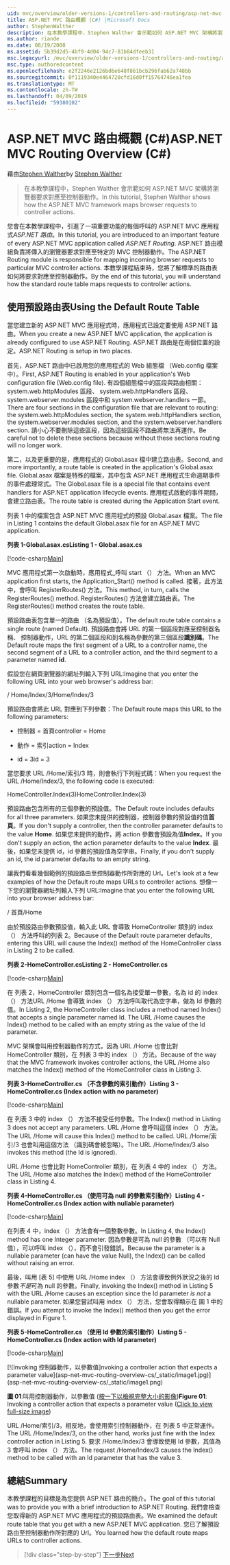 ```yaml
---
uid: mvc/overview/older-versions-1/controllers-and-routing/asp-net-mvc-routing-overview-cs
title: ASP.NET MVC 路由概觀 (C#) |Microsoft Docs
author: StephenWalther
description: 在本教學課程中，Stephen Walther 會示範如何 ASP.NET MVC 架構將瀏覽器要求對應至控制器動作。
ms.author: riande
ms.date: 08/19/2008
ms.assetid: 5b39d2d5-4bf9-4d04-94c7-81b84dfeeb31
msc.legacyurl: /mvc/overview/older-versions-1/controllers-and-routing/asp-net-mvc-routing-overview-cs
msc.type: authoredcontent
ms.openlocfilehash: e2f2246e2126bd6e648f861bcb296fab62a748bb
ms.sourcegitcommit: 0f1119340e4464720cfd16d0ff15764746ea1fea
ms.translationtype: MT
ms.contentlocale: zh-TW
ms.lasthandoff: 04/09/2019
ms.locfileid: "59380102"
---
```

# <a name="aspnet-mvc-routing-overview-c"></a><span data-ttu-id="875fa-103">ASP.NET MVC 路由概觀 (C#)</span><span class="sxs-lookup"><span data-stu-id="875fa-103">ASP.NET MVC Routing Overview (C#)</span></span>

<span data-ttu-id="875fa-104">藉由[Stephen Walther](https://github.com/StephenWalther)</span><span class="sxs-lookup"><span data-stu-id="875fa-104">by [Stephen Walther](https://github.com/StephenWalther)</span></span>

> <span data-ttu-id="875fa-105">在本教學課程中，Stephen Walther 會示範如何 ASP.NET MVC 架構將瀏覽器要求對應至控制器動作。</span><span class="sxs-lookup"><span data-stu-id="875fa-105">In this tutorial, Stephen Walther shows how the ASP.NET MVC framework maps browser requests to controller actions.</span></span>


<span data-ttu-id="875fa-106">您會在本教學課程中，引進了一項重要功能的每個呼叫的 ASP.NET MVC 應用程式*ASP.NET 路由*。</span><span class="sxs-lookup"><span data-stu-id="875fa-106">In this tutorial, you are introduced to an important feature of every ASP.NET MVC application called *ASP.NET Routing*.</span></span> <span data-ttu-id="875fa-107">ASP.NET 路由模組負責將傳入的瀏覽器要求對應至特定的 MVC 控制器動作。</span><span class="sxs-lookup"><span data-stu-id="875fa-107">The ASP.NET Routing module is responsible for mapping incoming browser requests to particular MVC controller actions.</span></span> <span data-ttu-id="875fa-108">本教學課程結束時，您將了解標準的路由表如何將要求對應至控制器動作。</span><span class="sxs-lookup"><span data-stu-id="875fa-108">By the end of this tutorial, you will understand how the standard route table maps requests to controller actions.</span></span>

## <a name="using-the-default-route-table"></a><span data-ttu-id="875fa-109">使用預設路由表</span><span class="sxs-lookup"><span data-stu-id="875fa-109">Using the Default Route Table</span></span>

<span data-ttu-id="875fa-110">當您建立新的 ASP.NET MVC 應用程式時，應用程式已設定要使用 ASP.NET 路由。</span><span class="sxs-lookup"><span data-stu-id="875fa-110">When you create a new ASP.NET MVC application, the application is already configured to use ASP.NET Routing.</span></span> <span data-ttu-id="875fa-111">ASP.NET 路由是在兩個位置的設定。</span><span class="sxs-lookup"><span data-stu-id="875fa-111">ASP.NET Routing is setup in two places.</span></span>

<span data-ttu-id="875fa-112">首先，ASP.NET 路由中已啟用您的應用程式的 Web 組態檔 （Web.config 檔案中）。</span><span class="sxs-lookup"><span data-stu-id="875fa-112">First, ASP.NET Routing is enabled in your application's Web configuration file (Web.config file).</span></span> <span data-ttu-id="875fa-113">有四個組態檔中的區段與路由相關： system.web.httpModules 區段、 system.web.httpHandlers 區段、 system.webserver.modules 區段中和 system.webserver.handlers 一節。</span><span class="sxs-lookup"><span data-stu-id="875fa-113">There are four sections in the configuration file that are relevant to routing: the system.web.httpModules section, the system.web.httpHandlers section, the system.webserver.modules section, and the system.webserver.handlers section.</span></span> <span data-ttu-id="875fa-114">請小心不要刪除這些區段，因為這些區段不路由將無法再運作。</span><span class="sxs-lookup"><span data-stu-id="875fa-114">Be careful not to delete these sections because without these sections routing will no longer work.</span></span>

<span data-ttu-id="875fa-115">第二，以及更重要的是，應用程式的 Global.asax 檔中建立路由表。</span><span class="sxs-lookup"><span data-stu-id="875fa-115">Second, and more importantly, a route table is created in the application's Global.asax file.</span></span> <span data-ttu-id="875fa-116">Global.asax 檔案是特殊的檔案，其中包含 ASP.NET 應用程式生命週期事件的事件處理常式。</span><span class="sxs-lookup"><span data-stu-id="875fa-116">The Global.asax file is a special file that contains event handlers for ASP.NET application lifecycle events.</span></span> <span data-ttu-id="875fa-117">應用程式啟動的事件期間，會建立路由表。</span><span class="sxs-lookup"><span data-stu-id="875fa-117">The route table is created during the Application Start event.</span></span>

<span data-ttu-id="875fa-118">列表 1 中的檔案包含 ASP.NET MVC 應用程式的預設 Global.asax 檔案。</span><span class="sxs-lookup"><span data-stu-id="875fa-118">The file in Listing 1 contains the default Global.asax file for an ASP.NET MVC application.</span></span>

**<span data-ttu-id="875fa-119">列表 1-Global.asax.cs</span><span class="sxs-lookup"><span data-stu-id="875fa-119">Listing 1 - Global.asax.cs</span></span>**

[!code-csharp[Main](asp-net-mvc-routing-overview-cs/samples/sample1.cs)]

<span data-ttu-id="875fa-120">MVC 應用程式第一次啟動時，應用程式\_呼叫 start （） 方法。</span><span class="sxs-lookup"><span data-stu-id="875fa-120">When an MVC application first starts, the Application\_Start() method is called.</span></span> <span data-ttu-id="875fa-121">接著，此方法中，會呼叫 RegisterRoutes() 方法。</span><span class="sxs-lookup"><span data-stu-id="875fa-121">This method, in turn, calls the RegisterRoutes() method.</span></span> <span data-ttu-id="875fa-122">RegisterRoutes() 方法會建立路由表。</span><span class="sxs-lookup"><span data-stu-id="875fa-122">The RegisterRoutes() method creates the route table.</span></span>

<span data-ttu-id="875fa-123">預設路由表包含單一的路由 （名為預設值）。</span><span class="sxs-lookup"><span data-stu-id="875fa-123">The default route table contains a single route (named Default).</span></span> <span data-ttu-id="875fa-124">預設路由會將 URL 的第一個區段對應至控制器名稱、 控制器動作，URL 的第二個區段和到名稱為參數的第三個區段**識別碼**。</span><span class="sxs-lookup"><span data-stu-id="875fa-124">The Default route maps the first segment of a URL to a controller name, the second segment of a URL to a controller action, and the third segment to a parameter named **id**.</span></span>

<span data-ttu-id="875fa-125">假設您在網頁瀏覽器的網址列輸入下列 URL:</span><span class="sxs-lookup"><span data-stu-id="875fa-125">Imagine that you enter the following URL into your web browser's address bar:</span></span>

<span data-ttu-id="875fa-126">/ Home/Index/3</span><span class="sxs-lookup"><span data-stu-id="875fa-126">/Home/Index/3</span></span>

<span data-ttu-id="875fa-127">預設路由會將此 URL 對應到下列參數：</span><span class="sxs-lookup"><span data-stu-id="875fa-127">The Default route maps this URL to the following parameters:</span></span>

- <span data-ttu-id="875fa-128">控制器 = 首頁</span><span class="sxs-lookup"><span data-stu-id="875fa-128">controller = Home</span></span>

- <span data-ttu-id="875fa-129">動作 = 索引</span><span class="sxs-lookup"><span data-stu-id="875fa-129">action = Index</span></span>

- <span data-ttu-id="875fa-130">id = 3</span><span class="sxs-lookup"><span data-stu-id="875fa-130">id = 3</span></span>

<span data-ttu-id="875fa-131">當您要求 URL /Home/索引/3 時，則會執行下列程式碼：</span><span class="sxs-lookup"><span data-stu-id="875fa-131">When you request the URL /Home/Index/3, the following code is executed:</span></span>

<span data-ttu-id="875fa-132">HomeController.Index(3)</span><span class="sxs-lookup"><span data-stu-id="875fa-132">HomeController.Index(3)</span></span>

<span data-ttu-id="875fa-133">預設路由包含所有的三個參數的預設值。</span><span class="sxs-lookup"><span data-stu-id="875fa-133">The Default route includes defaults for all three parameters.</span></span> <span data-ttu-id="875fa-134">如果您未提供的控制器，控制器參數的預設值的值**首頁**。</span><span class="sxs-lookup"><span data-stu-id="875fa-134">If you don't supply a controller, then the controller parameter defaults to the value **Home**.</span></span> <span data-ttu-id="875fa-135">如果您未提供的動作，將 action 參數會預設為值**Index**。</span><span class="sxs-lookup"><span data-stu-id="875fa-135">If you don't supply an action, the action parameter defaults to the value **Index**.</span></span> <span data-ttu-id="875fa-136">最後，如果您未提供 id，id 參數的預設值為空字串。</span><span class="sxs-lookup"><span data-stu-id="875fa-136">Finally, if you don't supply an id, the id parameter defaults to an empty string.</span></span>

<span data-ttu-id="875fa-137">讓我們看看幾個範例的預設路由至控制器動作所對應的 Url。</span><span class="sxs-lookup"><span data-stu-id="875fa-137">Let's look at a few examples of how the Default route maps URLs to controller actions.</span></span> <span data-ttu-id="875fa-138">想像一下您的瀏覽器網址列輸入下列 URL:</span><span class="sxs-lookup"><span data-stu-id="875fa-138">Imagine that you enter the following URL into your browser address bar:</span></span>

<span data-ttu-id="875fa-139">/ 首頁</span><span class="sxs-lookup"><span data-stu-id="875fa-139">/Home</span></span>

<span data-ttu-id="875fa-140">由於預設路由參數預設值，輸入此 URL 會導致 HomeController 類別的 index （） 方法呼叫的列表 2。</span><span class="sxs-lookup"><span data-stu-id="875fa-140">Because of the Default route parameter defaults, entering this URL will cause the Index() method of the HomeController class in Listing 2 to be called.</span></span>

**<span data-ttu-id="875fa-141">列表 2-HomeController.cs</span><span class="sxs-lookup"><span data-stu-id="875fa-141">Listing 2 - HomeController.cs</span></span>**

[!code-csharp[Main](asp-net-mvc-routing-overview-cs/samples/sample2.cs)]

<span data-ttu-id="875fa-142">在 列表 2，HomeController 類別包含一個名為接受單一參數，名為 id 的 index （） 方法URL /Home 會導致 index （） 方法呼叫取代為空字串，做為 Id 參數的值。</span><span class="sxs-lookup"><span data-stu-id="875fa-142">In Listing 2, the HomeController class includes a method named Index() that accepts a single parameter named Id. The URL /Home causes the Index() method to be called with an empty string as the value of the Id parameter.</span></span>

<span data-ttu-id="875fa-143">MVC 架構會叫用控制器動作的方式，因為 URL /Home 也會比對 HomeController 類別，在 列表 3 中的 index （） 方法。</span><span class="sxs-lookup"><span data-stu-id="875fa-143">Because of the way that the MVC framework invokes controller actions, the URL /Home also matches the Index() method of the HomeController class in Listing 3.</span></span>

**<span data-ttu-id="875fa-144">列表 3-HomeController.cs （不含參數的索引動作）</span><span class="sxs-lookup"><span data-stu-id="875fa-144">Listing 3 - HomeController.cs (Index action with no parameter)</span></span>**

[!code-csharp[Main](asp-net-mvc-routing-overview-cs/samples/sample3.cs)]

<span data-ttu-id="875fa-145">在 列表 3 中的 index （） 方法不接受任何參數。</span><span class="sxs-lookup"><span data-stu-id="875fa-145">The Index() method in Listing 3 does not accept any parameters.</span></span> <span data-ttu-id="875fa-146">URL /Home 會呼叫這個 index （） 方法。</span><span class="sxs-lookup"><span data-stu-id="875fa-146">The URL /Home will cause this Index() method to be called.</span></span> <span data-ttu-id="875fa-147">URL /Home/索引/3 也會叫用這個方法 （識別碼會被忽略）。</span><span class="sxs-lookup"><span data-stu-id="875fa-147">The URL /Home/Index/3 also invokes this method (the Id is ignored).</span></span>

<span data-ttu-id="875fa-148">URL /Home 也會比對 HomeController 類別，在 列表 4 中的 index （） 方法。</span><span class="sxs-lookup"><span data-stu-id="875fa-148">The URL /Home also matches the Index() method of the HomeController class in Listing 4.</span></span>

**<span data-ttu-id="875fa-149">列表 4-HomeController.cs （使用可為 null 的參數索引動作）</span><span class="sxs-lookup"><span data-stu-id="875fa-149">Listing 4 - HomeController.cs (Index action with nullable parameter)</span></span>**

[!code-csharp[Main](asp-net-mvc-routing-overview-cs/samples/sample4.cs)]

<span data-ttu-id="875fa-150">在列表 4 中，index （） 方法會有一個整數參數。</span><span class="sxs-lookup"><span data-stu-id="875fa-150">In Listing 4, the Index() method has one Integer parameter.</span></span> <span data-ttu-id="875fa-151">因為參數是可為 null 的參數 （可以有 Null 值），可以呼叫 index （），而不會引發錯誤。</span><span class="sxs-lookup"><span data-stu-id="875fa-151">Because the parameter is a nullable parameter (can have the value Null), the Index() can be called without raising an error.</span></span>

<span data-ttu-id="875fa-152">最後，叫用 [表 5] 中使用 URL /Home index （） 方法會導致例外狀況之後的 Id 參數*不是*可為 null 的參數。</span><span class="sxs-lookup"><span data-stu-id="875fa-152">Finally, invoking the Index() method in Listing 5 with the URL /Home causes an exception since the Id parameter *is not* a nullable parameter.</span></span> <span data-ttu-id="875fa-153">如果您嘗試叫用 index （） 方法，您會取得顯示在 圖 1 中的錯誤。</span><span class="sxs-lookup"><span data-stu-id="875fa-153">If you attempt to invoke the Index() method then you get the error displayed in Figure 1.</span></span>

**<span data-ttu-id="875fa-154">列表 5-HomeController.cs （使用 Id 參數的索引動作）</span><span class="sxs-lookup"><span data-stu-id="875fa-154">Listing 5 - HomeController.cs (Index action with Id parameter)</span></span>**

[!code-csharp[Main](asp-net-mvc-routing-overview-cs/samples/sample5.cs)]


[![I<span data-ttu-id="875fa-155">nvoking 控制器動作，以參數值]</span><span class="sxs-lookup"><span data-stu-id="875fa-155">nvoking a controller action that expects a parameter value]</span></span>(asp-net-mvc-routing-overview-cs/_static/image1.jpg)](asp-net-mvc-routing-overview-cs/_static/image1.png)

<span data-ttu-id="875fa-156">**圖 01**:叫用控制器動作，以參數值 ([按一下以檢視完整大小的影像](asp-net-mvc-routing-overview-cs/_static/image2.png))</span><span class="sxs-lookup"><span data-stu-id="875fa-156">**Figure 01**: Invoking a controller action that expects a parameter value ([Click to view full-size image](asp-net-mvc-routing-overview-cs/_static/image2.png))</span></span>


<span data-ttu-id="875fa-157">URL /Home/索引/3，相反地，會使用索引控制器動作，在 列表 5 中正常運作。</span><span class="sxs-lookup"><span data-stu-id="875fa-157">The URL /Home/Index/3, on the other hand, works just fine with the Index controller action in Listing 5.</span></span> <span data-ttu-id="875fa-158">要求 /Home/Index/3 會導致使用 Id 參數，其值為 3 會呼叫 index （） 方法。</span><span class="sxs-lookup"><span data-stu-id="875fa-158">The request /Home/Index/3 causes the Index() method to be called with an Id parameter that has the value 3.</span></span>

## <a name="summary"></a><span data-ttu-id="875fa-159">總結</span><span class="sxs-lookup"><span data-stu-id="875fa-159">Summary</span></span>

<span data-ttu-id="875fa-160">本教學課程的目標是為您提供 ASP.NET 路由的簡介。</span><span class="sxs-lookup"><span data-stu-id="875fa-160">The goal of this tutorial was to provide you with a brief introduction to ASP.NET Routing.</span></span> <span data-ttu-id="875fa-161">我們會檢查您取得新的 ASP.NET MVC 應用程式的預設路由表。</span><span class="sxs-lookup"><span data-stu-id="875fa-161">We examined the default route table that you get with a new ASP.NET MVC application.</span></span> <span data-ttu-id="875fa-162">您已了解預設路由至控制器動作所對應的 Url。</span><span class="sxs-lookup"><span data-stu-id="875fa-162">You learned how the default route maps URLs to controller actions.</span></span>

> [!div class="step-by-step"]
> [<span data-ttu-id="875fa-163">下一步</span><span class="sxs-lookup"><span data-stu-id="875fa-163">Next</span></span>](understanding-action-filters-cs.md)
